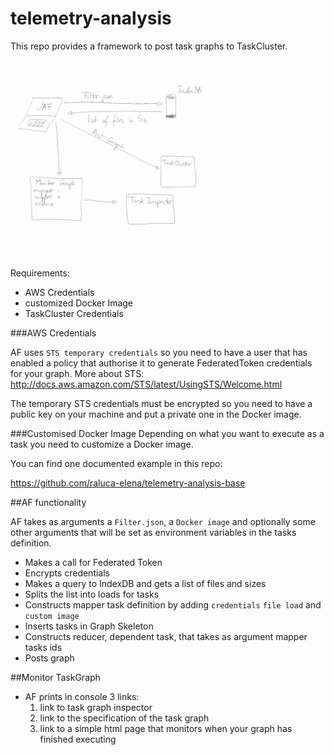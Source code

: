 telemetry-analysis
==================
This repo provides a framework to post task graphs to TaskCluster.

![Alt text](https://raw.githubusercontent.com/raluca-elena/telemetry-analysis/master/resDoc/img.jpg)

Requirements:
  * AWS Credentials
  * customized Docker Image
  * TaskCluster Credentials 



###AWS Credentials

AF uses `STS temporary credentials` so you need to have a user that has enabled a policy that authorise it to generate FederatedToken credentials for your graph. 
More about STS: http://docs.aws.amazon.com/STS/latest/UsingSTS/Welcome.html

The temporary STS credentials must be encrypted so you need to have a public key on your machine and put a private one in the Docker image.

###Customised Docker Image
Depending on what you want to execute as a task you need to customize a Docker image.

You can find one documented example in this repo:

https://github.com/raluca-elena/telemetry-analysis-base

##AF functionality

AF takes as arguments a `Filter.json`, a `Docker image` and optionally some other arguments that will be set as environment variables in the tasks definition.

 * Makes a call for Federated Token
 * Encrypts credentials
 * Makes a query to IndexDB and gets a list of files and sizes
 * Splits the list into loads for tasks
 * Constructs mapper task definition by adding `credentials` `file load` and `custom image`
 * Inserts tasks in Graph Skeleton
 * Constructs reducer, dependent task, that takes as argument mapper tasks ids
 * Posts graph
 
##Monitor TaskGraph
 * AF prints in console 3 links: 
     1. link to task graph inspector
     2. link to the specification of the task graph
     3. link to a simple html page that monitors when your graph has finished executing
  







